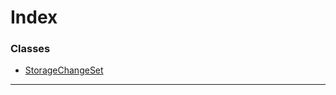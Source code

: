 

# Index

### Classes

* [StorageChangeSet](../classes/_rpc_storagechangeset_.storagechangeset.md)

---

